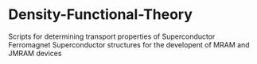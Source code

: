 # Density-Functional-Theory
Scripts for determining transport properties of Superconductor Ferromagnet Superconductor structures for the developent of MRAM and JMRAM devices 
